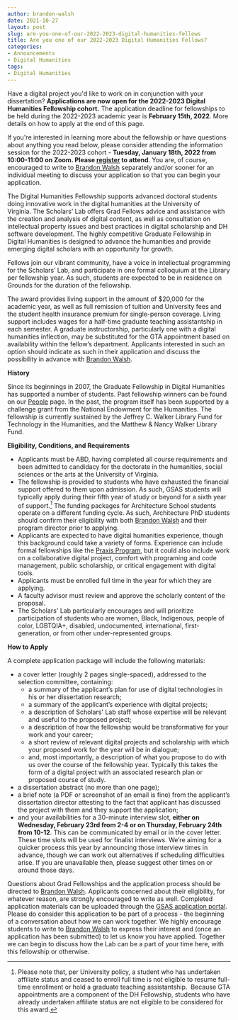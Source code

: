 ```yaml
---
author: brandon-walsh
date: 2021-10-27
layout: post
slug: are-you-one-of-our-2022-2023-digital-humanities-fellows
title: Are you one of our 2022-2023 Digital Humanities Fellows?
categories:
- Announcements
- Digital Humanities
tags:
- Digital Humanities
---
```


Have a digital project you'd like to work on in conjunction with your dissertation? **Applications are now open for the 2022-2023 Digital Humanities Fellowship cohort.**
The application deadline for fellowships to be held during the 2022-2023 academic year is **February 15th, 2022**. More details on how to apply at the end of this page. 

If you're interested in learning more about the fellowship or have questions about anything you read below, please consider attending the information session for the 2022-2023 cohort - **Tuesday, January 18th, 2022 from 10:00-11:00 on Zoom. Please [register](https://cal.lib.virginia.edu/calendar/events/DHFellowsInfo2023) to attend**. You are, of course, encouraged to write to [Brandon Walsh](mailto:bmw9t@virginia.edu) separately and/or sooner for an individual meeting to discuss your application so that you can begin your application.

The Digital Humanities Fellowship supports advanced doctoral students doing innovative work in the digital humanities at the University of Virginia. The Scholars’ Lab offers Grad Fellows advice and assistance with the creation and analysis of digital content, as well as consultation on intellectual property issues and best practices in digital scholarship and DH software development. The highly competitive Graduate Fellowship in Digital Humanities is designed to advance the humanities and provide emerging digital scholars with an opportunity for growth.

Fellows join our vibrant community, have a voice in intellectual programming for the Scholars’ Lab, and participate in one formal colloquium at the Library per fellowship year. As such, students are expected to be in residence on Grounds for the duration of the fellowship.

The award provides living support in the amount of $20,000 for the academic year, as well as full remission of tuition and University fees and the student health insurance premium for single-person coverage. Living support includes wages for a half-time graduate teaching assistantship in each semester. A graduate instructorship, particularly one with a digital humanities inflection, may be substituted for the GTA appointment based on availability within the fellow’s department. Applicants interested in such an option should indicate as such in their application and discuss the possibility in advance with [Brandon Walsh](mailto:bmw9t@virginia.edu). 

**History**

Since its beginnings in 2007, the Graduate Fellowship in Digital Humanities has supported a number of students. Past fellowship winners can be found on our [People](/people) page. In the past, the program itself has been supported by a challenge grant from the National Endowment for the Humanities. The fellowship is currently sustained by the Jeffrey C. Walker Library Fund for Technology in the Humanities, and the Matthew & Nancy Walker Library Fund.

**Eligibility, Conditions, and Requirements**

* Applicants must be ABD, having completed all course requirements and been admitted to candidacy for the doctorate in the humanities, social sciences or the arts at the University of Virginia.
* The fellowship is provided to students who have exhausted the financial support offered to them upon admission. As such, GSAS students will typically apply during their fifth year of study or beyond for a sixth year of support.[^1] The funding packages for Architecture School students operate on a different funding cycle. As such, Architecture PhD students should confirm their eligibility with both [Brandon Walsh](mailto:bmw9t@virginia.edu) and their program director prior to applying.
* Applicants are expected to have digital humanities experience, though this background could take a variety of forms. Experience can include formal fellowships like the [Praxis Program](http://praxis.scholarslab.org/), but it could also include work on a collaborative digital project, comfort with programing and code management, public scholarship, or critical engagement with digital tools.
* Applicants must be enrolled full time in the year for which they are applying.
* A faculty advisor must review and approve the scholarly content of the proposal.
* The Scholars' Lab particularly encourages and will prioritize participation of students who are women, Black, Indigenous, people of color, LGBTQIA+, disabled, undocumented, international, first-generation, or from other under-represented groups. 

**How to Apply**

A complete application package will include the following materials:

* a cover letter (roughly 2 pages single-spaced), addressed to the selection committee, containing:
  * a summary of the applicant’s plan for use of digital technologies in his or her dissertation research;
  * a summary of the applicant’s experience with digital projects;
  * a description of Scholars' Lab staff whose expertise will be relevant and useful to the proposed project;
  * a description of how the fellowship would be transformative for your work and your career;
  * a short review of relevant digital projects and scholarship with which your proposed work for the year will be in dialogue;
  * and, most importantly, a description of what you propose to do with us over the course of the fellowship year. Typically this takes the form of a digital project with an associated research plan or proposed course of study.
* a dissertation abstract (no more than one page);
* a brief note (a PDF or screenshot of an email is fine) from the applicant’s dissertation director attesting to the fact that applicant has discussed the project with them and they support the application;
* and your availabilities for a 30-minute interview slot, **either on Wednesday, February 23rd from 2-4 or on Thursday, February 24th from 10-12**. This can be communicated by email or in the cover letter. These time slots will be used for finalist interviews. We’re aiming for a quicker process this year by announcing those interview times in advance, though we can work out alternatives if scheduling difficulties arise. If you are unavailable then, please suggest other times on or around those days.

Questions about Grad Fellowships and the application process should be directed to [Brandon Walsh](mailto:bmw9t@virginia.edu). Applicants concerned about their eligibility, for whatever reason, are strongly encouraged to write as well. Completed application materials can be uploaded through the [GSAS application portal](https://virginia.academicworks.com/). Please do consider this application to be part of a process - the beginning of a conversation about how we can work together. We highly encourage students to write to [Brandon Walsh](mailto:bmw9t@virginia.edu) to express their interest and (once an application has been submitted) to let us know you have applied. Together we can begin to discuss how the Lab can be a part of your time here, with this fellowship or otherwise. 


[^1]: Please note that, per University policy, a student who has undertaken affiliate status and ceased to enroll full time is not eligible to resume full-time enrollment or hold a graduate teaching assistantship.  Because GTA appointments are a component of the DH Fellowship, students who have already undertaken affiliate status are not eligible to be considered for this award.
